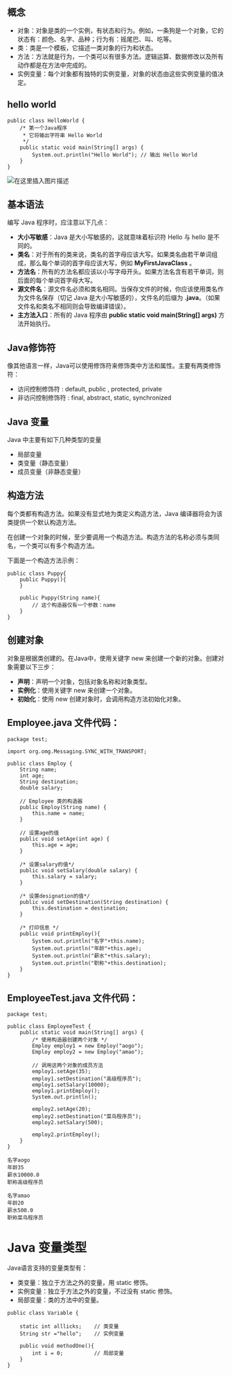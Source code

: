 
## 概念

 - 对象：对象是类的一个实例，有状态和行为。例如，一条狗是一个对象，它的状态有：颜色、名字、品种；行为有：摇尾巴、叫、吃等。
 - 类：类是一个模板，它描述一类对象的行为和状态。
 - 方法：方法就是行为，一个类可以有很多方法。逻辑运算、数据修改以及所有动作都是在方法中完成的。
 - 实例变量：每个对象都有独特的实例变量，对象的状态由这些实例变量的值决定。

##  hello world

```
public class HelloWorld {
    /* 第一个Java程序
     * 它将输出字符串 Hello World
     */
    public static void main(String[] args) {
        System.out.println("Hello World"); // 输出 Hello World
    }
}
```
![在这里插入图片描述](https://img-blog.csdnimg.cn/20210421203114754.png?x-oss-process=image/watermark,type_ZmFuZ3poZW5naGVpdGk,shadow_10,text_aHR0cHM6Ly9ibG9nLmNzZG4ubmV0L3pob3Vib2tl,size_16,color_FFFFFF,t_70)

## 基本语法

编写 Java 程序时，应注意以下几点：

- **大小写敏感**：Java 是大小写敏感的，这就意味着标识符 Hello 与 hello 是不同的。
- **类名**：对于所有的类来说，类名的首字母应该大写。如果类名由若干单词组成，那么每个单词的首字母应该大写，例如 **MyFirstJavaClass** 。
- **方法名**：所有的方法名都应该以小写字母开头。如果方法名含有若干单词，则后面的每个单词首字母大写。
- **源文件名**：源文件名必须和类名相同。当保存文件的时候，你应该使用类名作为文件名保存（切记 Java 是大小写敏感的），文件名的后缀为 **.java**。（如果文件名和类名不相同则会导致编译错误）。
- **主方法入口**：所有的 Java 程序由 **public static void main(String[] args)** 方法开始执行。

## Java修饰符

像其他语言一样，Java可以使用修饰符来修饰类中方法和属性。主要有两类修饰符：

- 访问控制修饰符 : default, public , protected, private
- 非访问控制修饰符 : final, abstract, static, synchronized

## Java 变量

Java 中主要有如下几种类型的变量

- 局部变量
- 类变量（静态变量）
- 成员变量（非静态变量）

## 构造方法

每个类都有构造方法。如果没有显式地为类定义构造方法，Java 编译器将会为该类提供一个默认构造方法。

在创建一个对象的时候，至少要调用一个构造方法。构造方法的名称必须与类同名，一个类可以有多个构造方法。

下面是一个构造方法示例：

```
public class Puppy{
    public Puppy(){
    }
 
    public Puppy(String name){
        // 这个构造器仅有一个参数：name
    }
}
```

## 创建对象

对象是根据类创建的。在Java中，使用关键字 new 来创建一个新的对象。创建对象需要以下三步：

- **声明**：声明一个对象，包括对象名称和对象类型。
- **实例化**：使用关键字 new 来创建一个对象。
- **初始化**：使用 new 创建对象时，会调用构造方法初始化对象。

## Employee.java 文件代码：

```
package test;

import org.omg.Messaging.SYNC_WITH_TRANSPORT;

public class Employ {
    String name;
    int age;
    String destination;
    double salary;

    // Employee 类的构造器
    public Employ(String name) {
        this.name = name;
    }

    // 设置age的值
    public void setAge(int age) {
        this.age = age;
    }

    /* 设置salary的值*/
    public void setSalary(double salary) {
        this.salary = salary;
    }

    /* 设置designation的值*/
    public void setDestination(String destination) {
        this.destination = destination;
    }

    /* 打印信息 */
    public void printEmploy(){
        System.out.println("名字"+this.name);
        System.out.println("年龄"+this.age);
        System.out.println("薪水"+this.salary);
        System.out.println("职称"+this.destination);
    }
}

```

## EmployeeTest.java 文件代码：

```
package test;

public class EmployeeTest {
    public static void main(String[] args) {
        /* 使用构造器创建两个对象 */
        Employ employ1 = new Employ("aogo");
        Employ employ2 = new Employ("amao");

        // 调用这两个对象的成员方法
        employ1.setAge(35);
        employ1.setDestination("高级程序员");
        employ1.setSalary(10000);
        employ1.printEmploy();
        System.out.println();

        employ2.setAge(20);
        employ2.setDestination("菜鸟程序员");
        employ2.setSalary(500);

        employ2.printEmploy();
    }
}

```

```
名字aogo
年龄35
薪水10000.0
职称高级程序员

名字amao
年龄20
薪水500.0
职称菜鸟程序员
```

# Java 变量类型

Java语言支持的变量类型有：

- 类变量：独立于方法之外的变量，用 static 修饰。
- 实例变量：独立于方法之外的变量，不过没有 static 修饰。
- 局部变量：类的方法中的变量。

```
public class Variable {

    static int alllicks;    // 类变量
    String str ="hello";    // 实例变量

    public void methodOne(){
        int i = 0;          // 局部变量
    }
}
```


